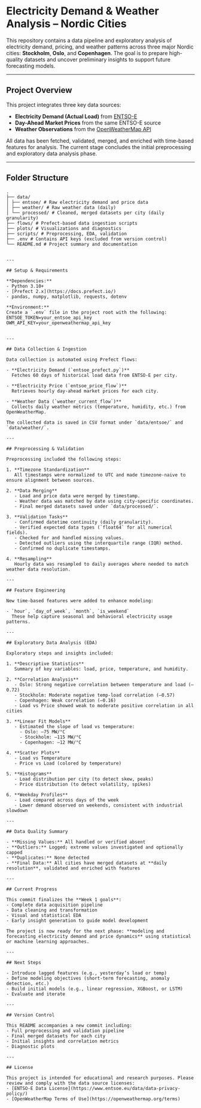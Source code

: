 # Electricity Demand & Weather Analysis – Nordic Cities

This repository contains a data pipeline and exploratory analysis of electricity demand, pricing, and weather patterns across three major Nordic cities: **Stockholm**, **Oslo**, and **Copenhagen**. The goal is to prepare high-quality datasets and uncover preliminary insights to support future forecasting models.

---

## Project Overview

This project integrates three key data sources:
- **Electricity Demand (Actual Load)** from [ENTSO-E](https://transparency.entsoe.eu/)
- **Day-Ahead Market Prices** from the same ENTSO-E source
- **Weather Observations** from the [OpenWeatherMap API](https://openweathermap.org/api)

All data has been fetched, validated, merged, and enriched with time-based features for analysis. The current stage concludes the initial preprocessing and exploratory data analysis phase.

---

## Folder Structure
```
.
├── data/
│ ├── entsoe/ # Raw electricity demand and price data
│ ├── weather/ # Raw weather data (daily)
│ └── processed/ # Cleaned, merged datasets per city (daily granularity)
├── flows/ # Prefect-based data ingestion scripts
├── plots/ # Visualizations and diagnostics
├── scripts/ # Preprocessing, EDA, validation
├── .env # Contains API keys (excluded from version control)
└── README.md # Project summary and documentation


---

## Setup & Requirements

**Dependencies:**
- Python 3.10+
- [Prefect 2.x](https://docs.prefect.io/)
- pandas, numpy, matplotlib, requests, dotenv

**Environment:**
Create a `.env` file in the project root with the following:
ENTSOE_TOKEN=your_entsoe_api_key
OWM_API_KEY=your_openweathermap_api_key


---

## Data Collection & Ingestion

Data collection is automated using Prefect flows:

- **Electricity Demand (`entsoe_prefect.py`)**  
  Fetches 60 days of historical load data from ENTSO-E per city.

- **Electricity Price (`entsoe_price_flow`)**  
  Retrieves hourly day-ahead market prices for each city.

- **Weather Data (`weather_current_flow`)**  
  Collects daily weather metrics (temperature, humidity, etc.) from OpenWeatherMap.

The collected data is saved in CSV format under `data/entsoe/` and `data/weather/`.

---

## Preprocessing & Validation

Preprocessing included the following steps:

1. **Timezone Standardization**  
   All timestamps were normalized to UTC and made timezone-naive to ensure alignment between sources.

2. **Data Merging**  
   - Load and price data were merged by timestamp.
   - Weather data was matched by date using city-specific coordinates.
   - Final merged datasets saved under `data/processed/`.

3. **Validation Tasks**
   - Confirmed datetime continuity (daily granularity).
   - Verified expected data types (`float64` for all numerical fields).
   - Checked for and handled missing values.
   - Detected outliers using the interquartile range (IQR) method.
   - Confirmed no duplicate timestamps.

4. **Resampling**  
   Hourly data was resampled to daily averages where needed to match weather data resolution.

---

## Feature Engineering

New time-based features were added to enhance modeling:

- `hour`, `day_of_week`, `month`, `is_weekend`  
  These help capture seasonal and behavioral electricity usage patterns.

---

## Exploratory Data Analysis (EDA)

Exploratory steps and insights included:

1. **Descriptive Statistics**  
   Summary of key variables: load, price, temperature, and humidity.

2. **Correlation Analysis**
   - Oslo: Strong negative correlation between temperature and load (–0.72)
   - Stockholm: Moderate negative temp-load correlation (–0.57)
   - Copenhagen: Weak correlation (–0.16)
   - Load vs Price showed weak to moderate positive correlation in all cities

3. **Linear Fit Models**
   - Estimated the slope of load vs temperature:
     - Oslo: –75 MW/°C
     - Stockholm: –115 MW/°C
     - Copenhagen: –12 MW/°C

4. **Scatter Plots**
   - Load vs Temperature
   - Price vs Load (colored by temperature)

5. **Histograms**
   - Load distribution per city (to detect skew, peaks)
   - Price distribution (to detect volatility, spikes)

6. **Weekday Profiles**
   - Load compared across days of the week
   - Lower demand observed on weekends, consistent with industrial slowdown

---

## Data Quality Summary

- **Missing Values:** All handled or verified absent
- **Outliers:** Logged; extreme values investigated and optionally capped
- **Duplicates:** None detected
- **Final Data:** All cities have merged datasets at **daily resolution**, validated and enriched with features

---

## Current Progress

This commit finalizes the **Week 1 goals**:
- Complete data acquisition pipeline
- Data cleaning and transformation
- Visual and statistical EDA
- Early insight generation to guide model development

The project is now ready for the next phase: **modeling and forecasting electricity demand and price dynamics** using statistical or machine learning approaches.

---

## Next Steps

- Introduce lagged features (e.g., yesterday’s load or temp)
- Define modeling objectives (short-term forecasting, anomaly detection, etc.)
- Build initial models (e.g., linear regression, XGBoost, or LSTM)
- Evaluate and iterate

---

## Version Control

This README accompanies a new commit including:
- Full preprocessing and validation pipeline
- Final merged datasets for each city
- Initial insights and correlation metrics
- Diagnostic plots

---

## License

This project is intended for educational and research purposes. Please review and comply with the data source licenses:
- [ENTSO-E Data License](https://www.entsoe.eu/data/data-privacy-policy/)
- [OpenWeatherMap Terms of Use](https://openweathermap.org/terms)
